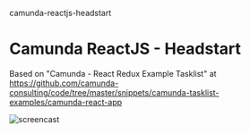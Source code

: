 camunda-reactjs-headstart
# Camunda ReactJS - Headstart

Based on "Camunda - React Redux Example Tasklist" at https://github.com/camunda-consulting/code/tree/master/snippets/camunda-tasklist-examples/camunda-react-app

![screencast](https://user-images.githubusercontent.com/12828104/154819621-fba3a3cc-c316-4c39-8782-bbaa351a8871.gif)
